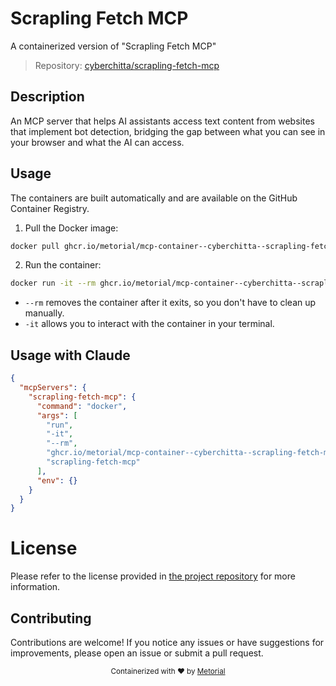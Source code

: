 
# Scrapling Fetch MCP

A containerized version of "Scrapling Fetch MCP"

> Repository: [cyberchitta/scrapling-fetch-mcp](https://github.com/cyberchitta/scrapling-fetch-mcp)

## Description

An MCP server that helps AI assistants access text content from websites that implement bot detection, bridging the gap between what you can see in your browser and what the AI can access.


## Usage

The containers are built automatically and are available on the GitHub Container Registry.

1. Pull the Docker image:

```bash
docker pull ghcr.io/metorial/mcp-container--cyberchitta--scrapling-fetch-mcp--scrapling-fetch-mcp
```

2. Run the container:

```bash
docker run -it --rm ghcr.io/metorial/mcp-container--cyberchitta--scrapling-fetch-mcp--scrapling-fetch-mcp 
```

- `--rm` removes the container after it exits, so you don't have to clean up manually.
- `-it` allows you to interact with the container in your terminal.



## Usage with Claude

```json
{
  "mcpServers": {
    "scrapling-fetch-mcp": {
      "command": "docker",
      "args": [
        "run",
        "-it",
        "--rm",
        "ghcr.io/metorial/mcp-container--cyberchitta--scrapling-fetch-mcp--scrapling-fetch-mcp",
        "scrapling-fetch-mcp"
      ],
      "env": {}
    }
  }
}
```

# License

Please refer to the license provided in [the project repository](https://github.com/cyberchitta/scrapling-fetch-mcp) for more information.

## Contributing

Contributions are welcome! If you notice any issues or have suggestions for improvements, please open an issue or submit a pull request.

<div align="center">
  <sub>Containerized with ❤️ by <a href="https://metorial.com">Metorial</a></sub>
</div>
  